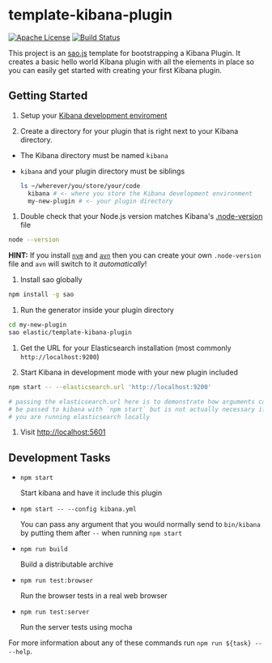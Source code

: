 # template-kibana-plugin

[![Apache License](https://img.shields.io/badge/license-apache_2.0-a9215a.svg)](https://raw.githubusercontent.com/elastic/template-kibana-plugin/master/LICENSE)
[![Build Status](https://travis-ci.org/elastic/template-kibana-plugin.svg?branch=master)](https://travis-ci.org/elastic/template-kibana-plugin)

This project is an [sao.js](https://sao.js.org) template for bootstrapping a Kibana Plugin. It creates a basic hello world Kibana plugin with all the elements in place so you can easily get started with creating your first Kibana plugin.

## Getting Started

1. Setup your [Kibana development enviroment](https://github.com/elastic/kibana/blob/master/CONTRIBUTING.md#development-environment-setup)

1. Create a directory for your plugin that is right next to your Kibana directory.

  - The Kibana directory must be named `kibana`
  - `kibana` and your plugin directory must be siblings

    ```sh
    ls ~/wherever/you/store/your/code
      kibana # <- where you store the Kibana development environment
      my-new-plugin # <- your plugin directory
    ```

1. Double check that your Node.js version matches Kibana's [.node-version](https://github.com/elastic/kibana/blob/master/.node-version) file

  ```sh
  node --version
  ```
  
  **HINT:** If you install [`nvm`](https://github.com/creationix/nvm#install-script) and [`avn`](https://github.com/wbyoung/avn) then you can create your own `.node-version` file and `avn` will switch to it _automatically_!

1. Install sao globally

  ```sh
  npm install -g sao
  ```

1. Run the generator inside your plugin directory

  ```sh
  cd my-new-plugin
  sao elastic/template-kibana-plugin
  ```

1. Get the URL for your Elasticsearch installation (most commonly `http://localhost:9200`)

1. Start Kibana in development mode with your new plugin included

  ```sh
  npm start -- --elasticsearch.url 'http://localhost:9200'

  # passing the elasticsearch.url here is to demonstrate how arguments can
  # be passed to kibana with `npm start` but is not actually necessary if
  # you are running elasticsearch locally
  ```

1. Visit [http://localhost:5601](http://localhost:5601)

## Development Tasks

  - `npm start`

    Start kibana and have it include this plugin

  - `npm start -- --config kibana.yml`

    You can pass any argument that you would normally send to `bin/kibana` by putting them after `--` when running `npm start`

  - `npm run build`

    Build a distributable archive

  - `npm run test:browser`

    Run the browser tests in a real web browser

  - `npm run test:server`

    Run the server tests using mocha

For more information about any of these commands run `npm run ${task} -- --help`.
